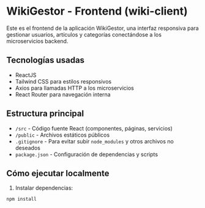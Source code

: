 # WikiGestor - Frontend (wiki-client)

Este es el frontend de la aplicación WikiGestor, una interfaz responsiva para gestionar usuarios, artículos y categorías conectándose a los microservicios backend.

## Tecnologías usadas

- ReactJS
- Tailwind CSS para estilos responsivos
- Axios para llamadas HTTP a los microservicios
- React Router para navegación interna

## Estructura principal

- `/src` - Código fuente React (componentes, páginas, servicios)
- `/public` - Archivos estáticos públicos
- `.gitignore` - Para evitar subir `node_modules` y otros archivos no deseados
- `package.json` - Configuración de dependencias y scripts

## Cómo ejecutar localmente

1. Instalar dependencias:

```bash
npm install

